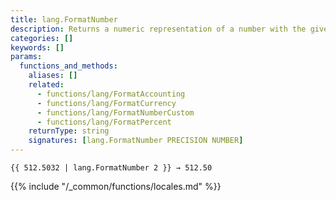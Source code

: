 ```yaml
---
title: lang.FormatNumber
description: Returns a numeric representation of a number with the given precision for the current language and region.
categories: []
keywords: []
params:
  functions_and_methods:
    aliases: []
    related:
      - functions/lang/FormatAccounting
      - functions/lang/FormatCurrency
      - functions/lang/FormatNumberCustom
      - functions/lang/FormatPercent
    returnType: string
    signatures: [lang.FormatNumber PRECISION NUMBER]
---
```


```go-html-template
{{ 512.5032 | lang.FormatNumber 2 }} → 512.50
```

{{% include "/_common/functions/locales.md" %}}

